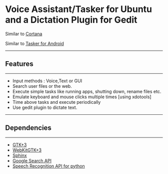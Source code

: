 Voice Assistant/Tasker for Ubuntu and a Dictation Plugin for Gedit
================================================================================

Similar to [Cortana](https://en.wikipedia.org/wiki/Cortana_%28software%29)

Similar to [Tasker for Android](http://tasker.dinglisch.net/)

--------------------------------------------------------------------------------

## Features
--------------------------------------------------------------------------------
* Input methods : Voice,Text or GUI
* Search user files or the web. 
* Execute simple tasks like running apps, shutting down, rename files etc.
* Emulate keyboard and mouse clicks multiple times [using xdotools]
* Time above tasks and execute periodically
* Use gedit plugin to dictate text.

--------------------------------------------------------------------------------

## Dependencies
--------------------------------------------------------------------------------
* [GTK+3](https://developer.gnome.org/gtk3/stable/)
* [WebKitGTK+3](http://webkitgtk.org/)
* [Sphinx](http://cmusphinx.sourceforge.net/)
* [Google Search API](https://developers.google.com/custom-search/)
* [Speech Recognition API for python](https://pypi.python.org/pypi/SpeechRecognition/)
